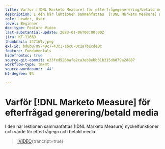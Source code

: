 ```yaml
---
title: Varför [!DNL Marketo Measure] för efterfrågegenerering/betald media
description: I den här lektionen sammanfattas  [!DNL Marketo Measure] nyckelfunktioner och värde för efterfrågegn och betald media.
role: Leader, User
level: Beginner
doc-type: Feature Video
last-substantial-update: 2023-01-06T00:00:00Z
jira: KT-11669
thumbnail: 347169.jpeg
exl-id: bd6b0789-40c7-43c1-abc0-0c2a7b1cde8c
feature: Fundamentals
hidefromtoc: true
source-git-commit: e33fed526bafe2ca3eb8ebb31b315db079a2d887
workflow-type: tm+mt
source-wordcount: '44'
ht-degree: 0%

---
```


# Varför [!DNL Marketo Measure] för efterfrågad generering/betald media

I den här lektionen sammanfattas [!DNL Marketo Measure] nyckelfunktioner och värde för efterfrågegn och betald media.

>[!VIDEO](https://video.tv.adobe.com/v/347169/?learn=on){trancript=true}
